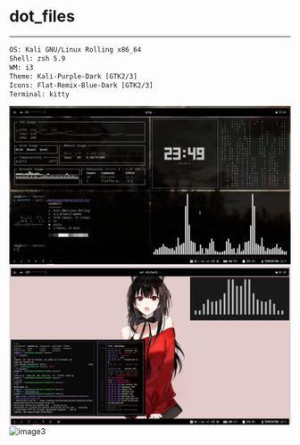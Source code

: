 # dot_files
 ---------
```
OS: Kali GNU/Linux Rolling x86_64
Shell: zsh 5.9
WM: i3
Theme: Kali-Purple-Dark [GTK2/3]
Icons: Flat-Remix-Blue-Dark [GTK2/3]
Terminal: kitty
```
![image1](https://github.com/Lowkkii/dot_files/blob/main/images/Captura%20de%20tela_2023-05-24_23-49-12.png?raw=true)
![image2](https://github.com/Lowkkii/dot_files/blob/main/images/new%20term%20started%202.png?raw=true)
![image3](https://github.com/Lowkkii/dot_files/blob/main/images/image.png?raw=true)

